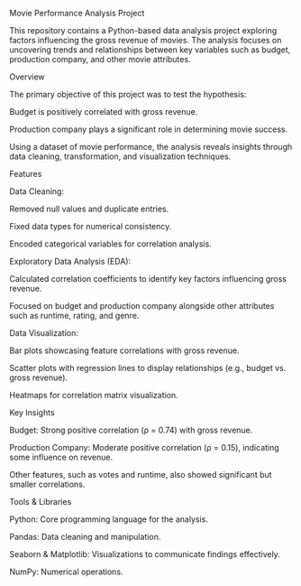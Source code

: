 Movie Performance Analysis Project

This repository contains a Python-based data analysis project exploring factors influencing the gross revenue of movies. The analysis focuses on uncovering trends and relationships between key variables such as budget, production company, and other movie attributes.

Overview

The primary objective of this project was to test the hypothesis:

Budget is positively correlated with gross revenue.

Production company plays a significant role in determining movie success.

Using a dataset of movie performance, the analysis reveals insights through data cleaning, transformation, and visualization techniques.

Features

Data Cleaning:

Removed null values and duplicate entries.

Fixed data types for numerical consistency.

Encoded categorical variables for correlation analysis.

Exploratory Data Analysis (EDA):

Calculated correlation coefficients to identify key factors influencing gross revenue.

Focused on budget and production company alongside other attributes such as runtime, rating, and genre.

Data Visualization:

Bar plots showcasing feature correlations with gross revenue.

Scatter plots with regression lines to display relationships (e.g., budget vs. gross revenue).

Heatmaps for correlation matrix visualization.

Key Insights

Budget: Strong positive correlation (ρ = 0.74) with gross revenue.

Production Company: Moderate positive correlation (ρ = 0.15), indicating some influence on revenue.

Other features, such as votes and runtime, also showed significant but smaller correlations.

Tools & Libraries

Python: Core programming language for the analysis.

Pandas: Data cleaning and manipulation.

Seaborn & Matplotlib: Visualizations to communicate findings effectively.

NumPy: Numerical operations.
